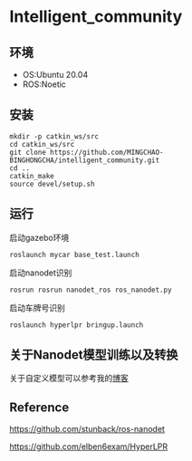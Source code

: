 # Intelligent_community

## 环境
- OS:Ubuntu 20.04
- ROS:Noetic

## 安装

```shell
mkdir -p catkin_ws/src
cd catkin_ws/src
git clone https://github.com/MINGCHAO-BINGHONGCHA/intelligent_community.git
cd ..
catkin_make
source devel/setup.sh
```

## 运行

启动gazebo环境
```shell
roslaunch mycar base_test.launch
```

启动nanodet识别
```shell
rosrun rosrun nanodet_ros ros_nanodet.py
```

启动车牌号识别
```shell
roslaunch hyperlpr bringup.launch
```

## 关于Nanodet模型训练以及转换

关于自定义模型可以参考我的[博客](https://www.ming-ice-tea.top/2025/10/19/Nanodet%E6%A8%A1%E5%9E%8B%E7%9A%84%E8%AE%AD%E7%BB%83%E4%BB%A5%E5%8F%8A%E7%A7%BB%E6%A4%8D%E5%88%B0ROS%E4%B8%AD/)




## Reference
https://github.com/stunback/ros-nanodet

https://github.com/elben6exam/HyperLPR